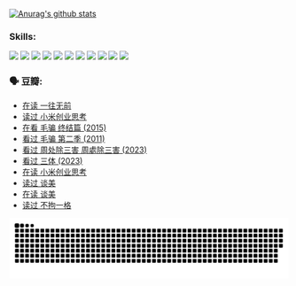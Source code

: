 
[![Anurag's github stats](https://github-readme-stats.vercel.app/api?username=w940853815)](https://github.com/anuraghazra/github-readme-stats)

### Skills:

<code><img height="32" src="https://cdn.jsdelivr.net/npm/simple-icons@v5/icons/python.svg"></code>
<code><img height="32" src="https://cdn.jsdelivr.net/npm/simple-icons@v5/icons/javascript.svg"></code>
<code><img height="32" src="https://cdn.jsdelivr.net/npm/simple-icons@v5/icons/django.svg"></code>
<code><img height="32" src="https://cdn.jsdelivr.net/npm/simple-icons@v5/icons/flask.svg"></code>
<code><img height="32" src="https://cdn.jsdelivr.net/npm/simple-icons@v5/icons/vuetify.svg"></code>
<code><img height="32" src="https://cdn.jsdelivr.net/npm/simple-icons@v5/icons/git.svg"></code>
<code><img height="32" src="https://cdn.jsdelivr.net/npm/simple-icons@v5/icons/docker.svg"></code>
<code><img height="32" src="https://cdn.jsdelivr.net/npm/simple-icons@v5/icons/postgresql.svg"></code>
<code><img height="32" src="https://cdn.jsdelivr.net/npm/simple-icons@v5/icons/elasticsearch.svg"></code>
<code><img height="32" src="https://cdn.jsdelivr.net/npm/simple-icons@v5/icons/macos.svg"></code>
<code><img height="32" src="https://cdn.jsdelivr.net/npm/simple-icons@v5/icons/linux.svg"></code>

### 🗣 豆瓣:

<!-- DOUBAN-ACTIVITIES:START -->
- [在读 一往无前](https://www.douban.com/people/136069238/status/4590507310/?_i=14544328)
- [读过 小米创业思考](https://www.douban.com/people/136069238/status/4590506983/?_i=14544328)
- [在看 毛骗 终结篇‎ (2015)](https://www.douban.com/people/136069238/status/4581971924/?_i=14544328)
- [看过 毛骗 第二季‎ (2011)](https://www.douban.com/people/136069238/status/4581971810/?_i=14544328)
- [看过 周处除三害 周處除三害‎ (2023)](https://www.douban.com/people/136069238/status/4575646701/?_i=14544328)
- [看过 三体‎ (2023)](https://www.douban.com/people/136069238/status/4574263039/?_i=14544328)
- [在读 小米创业思考](https://www.douban.com/people/136069238/status/4572047905/?_i=14544328)
- [读过 谈美](https://www.douban.com/people/136069238/status/4572047629/?_i=14544328)
- [在读 谈美](https://www.douban.com/people/136069238/status/4560861771/?_i=14544328)
- [读过 不拘一格](https://www.douban.com/people/136069238/status/4560861445/?_i=14544328)
<!-- DOUBAN-ACTIVITIES:END -->


![Snake animation](https://raw.githubusercontent.com/w940853815/w940853815/output/github-contribution-grid-snake.svg)

<!--
**w940853815/w940853815** is a ✨ _special_ ✨ repository because its `README.md` (this file) appears on your GitHub profile.

Here are some ideas to get you started:

- 🔭 I’m currently working on ...
- 🌱 I’m currently learning ...
- 👯 I’m looking to collaborate on ...
- 🤔 I’m looking for help with ...
- 💬 Ask me about ...
- 📫 How to reach me: ...
- 😄 Pronouns: ...
- ⚡ Fun fact: ...
-->

